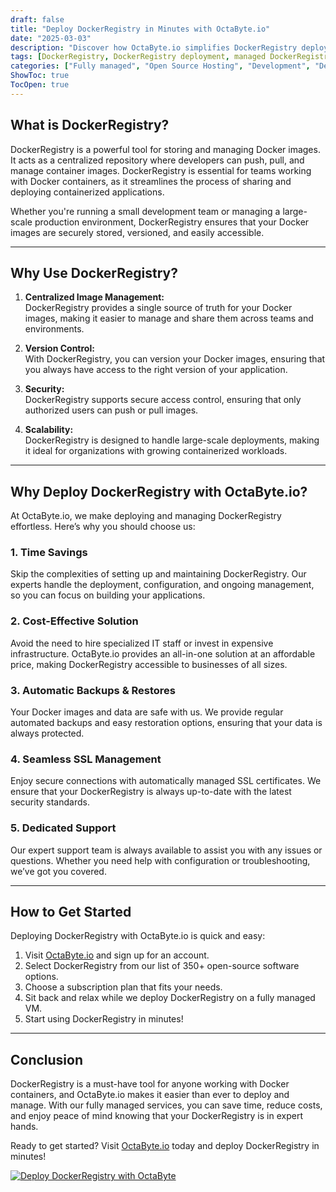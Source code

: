 ```yaml
---
draft: false
title: "Deploy DockerRegistry in Minutes with OctaByte.io"
date: "2025-03-03"
description: "Discover how OctaByte.io simplifies DockerRegistry deployment, offering a fully managed solution that saves time, reduces costs, and ensures seamless SSL management, automatic backups, and expert support."
tags: [DockerRegistry, DockerRegistry deployment, managed DockerRegistry, OctaByte, DockerRegistry benefits, DockerRegistry hosting, managed open-source software, DockerRegistry SSL, DockerRegistry backups, DockerRegistry support]
categories: ["Fully managed", "Open Source Hosting", "Development", "Dev Ops", "DockerRegistry"]
ShowToc: true
TocOpen: true
---
```



## What is DockerRegistry?

DockerRegistry is a powerful tool for storing and managing Docker images. It acts as a centralized repository where developers can push, pull, and manage container images. DockerRegistry is essential for teams working with Docker containers, as it streamlines the process of sharing and deploying containerized applications.

Whether you're running a small development team or managing a large-scale production environment, DockerRegistry ensures that your Docker images are securely stored, versioned, and easily accessible.

---

## Why Use DockerRegistry?

1. **Centralized Image Management:**  
   DockerRegistry provides a single source of truth for your Docker images, making it easier to manage and share them across teams and environments.

2. **Version Control:**  
   With DockerRegistry, you can version your Docker images, ensuring that you always have access to the right version of your application.

3. **Security:**  
   DockerRegistry supports secure access control, ensuring that only authorized users can push or pull images.

4. **Scalability:**  
   DockerRegistry is designed to handle large-scale deployments, making it ideal for organizations with growing containerized workloads.

---

## Why Deploy DockerRegistry with OctaByte.io?

At OctaByte.io, we make deploying and managing DockerRegistry effortless. Here’s why you should choose us:

### 1. **Time Savings**  
   Skip the complexities of setting up and maintaining DockerRegistry. Our experts handle the deployment, configuration, and ongoing management, so you can focus on building your applications.

### 2. **Cost-Effective Solution**  
   Avoid the need to hire specialized IT staff or invest in expensive infrastructure. OctaByte.io provides an all-in-one solution at an affordable price, making DockerRegistry accessible to businesses of all sizes.

### 3. **Automatic Backups & Restores**  
   Your Docker images and data are safe with us. We provide regular automated backups and easy restoration options, ensuring that your data is always protected.

### 4. **Seamless SSL Management**  
   Enjoy secure connections with automatically managed SSL certificates. We ensure that your DockerRegistry is always up-to-date with the latest security standards.

### 5. **Dedicated Support**  
   Our expert support team is always available to assist you with any issues or questions. Whether you need help with configuration or troubleshooting, we’ve got you covered.

---

## How to Get Started

Deploying DockerRegistry with OctaByte.io is quick and easy:

1. Visit [OctaByte.io](https://octabyte.io) and sign up for an account.
2. Select DockerRegistry from our list of 350+ open-source software options.
3. Choose a subscription plan that fits your needs.
4. Sit back and relax while we deploy DockerRegistry on a fully managed VM.
5. Start using DockerRegistry in minutes!

---

## Conclusion

DockerRegistry is a must-have tool for anyone working with Docker containers, and OctaByte.io makes it easier than ever to deploy and manage. With our fully managed services, you can save time, reduce costs, and enjoy peace of mind knowing that your DockerRegistry is in expert hands.

Ready to get started? Visit [OctaByte.io](https://octabyte.io) today and deploy DockerRegistry in minutes!

[![Deploy DockerRegistry with OctaByte](/images/deploy-on-octabyte.png)](https://octabyte.io/fully-managed-open-source-services/development/dev-ops/dockerregistry)